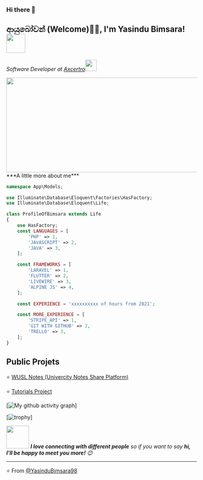 ### Hi there 👋

<!--
**YasinduBimsara98/YasinduBimsara98** is a ✨ _special_ ✨ repository because its `README.md` (this file) appears on your GitHub profile.

Here are some ideas to get you started:

- 🔭 I’m currently working on ...
- 🌱 I’m currently learning ...
- 👯 I’m looking to collaborate on ...
- 🤔 I’m looking for help with ...
- 💬 Ask me about ...
- 📫 How to reach me: ...
- 😄 Pronouns: ...
- ⚡ Fun fact: ...
-->

<h2> ආයුබෝවන් (Welcome)🙏🏻, I'm Yasindu Bimsara! <img src="https://media.giphy.com/media/12oufCB0MyZ1Go/giphy.gif" width="50"></h2>
<p><em>Software Developer at <a href="http://www.axcertro.com">Axcertro</a><img src="https://imgflip.com/embed/6tcqjg" width="30"> 
</em></p>
<img src="https://media.giphy.com/media/xUPGGDNsLvqsBOhuU0/giphy.gif" width="800" height="250">
***A little more about me***

```php
namespace App\Models;

use Illuminate\Database\Eloquent\Factories\HasFactory;
use Illuminate\Database\Eloquent\Life;

class ProfileOfBimsara extends Life
{
    use HasFactory;
    const LANGUAGES = [
        'PHP' => 1,
        'JAVASCRIPT' => 2,
        'JAVA' => 3,
    ];

    const FRAMEWORKS = [
        'LARAVEL' => 1,
        'FLUTTER' => 2,
        'LIVEWIRE' => 3,
        'ALPINE JS' => 4,
    ];

    const EXPERIENCE = 'xxxxxxxxxx of hours from 2021';

    const MORE_EXPERIENCE = [
        'STRIPE_API' => 1,
        'GIT WITH GITHUB' => 2,
        'TRELLO' => 3,
    ];
}

```

## Public Projets

⭐️ [ WUSL Notes (Univercity Notes Share Platform) ](https://wuslnotes.com/)

⭐️ [ Tutorials Project ](https://github.com/lathindu1/tutorials)



[![My github activity graph](https://activity-graph.herokuapp.com/graph?username=YasinduBimsara98&theme=dracula)]

[![trophy](https://github-profile-trophy.vercel.app/?username=YasinduBimsara98)]


<img src="https://media.giphy.com/media/LnQjpWaON8nhr21vNW/giphy.gif" width="60"> <em><b>I love connecting with different people</b> so if you want to say <b>hi, I'll be happy to meet you more!</b> 😊</em>

---

⭐️ From [@YasinduBimsara98](https://github.com/YasinduBimsara98)
